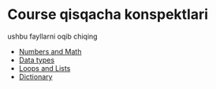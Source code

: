 # Course qisqacha konspektlari
ushbu fayllarni oqib chiqing

- [Numbers and Math](Numbers_Math.md)
- [Data types](Data_types.md)
- [Loops and Lists](Loops_and_Lists.md)
- [Dictionary](Dictionaries.md)